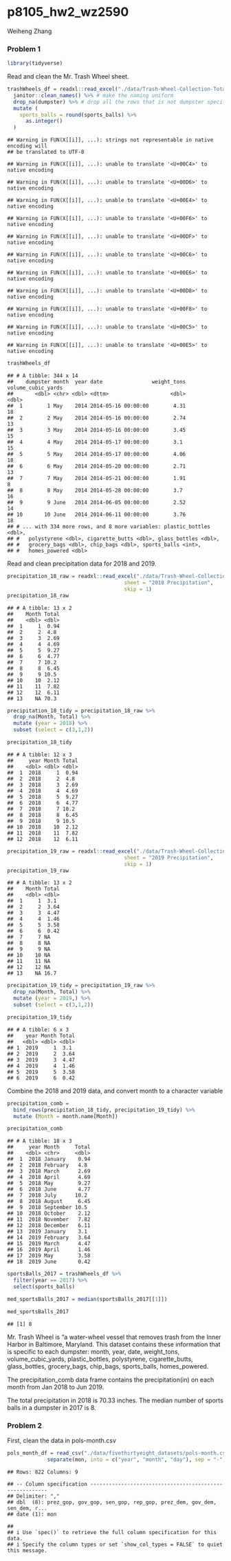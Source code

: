 p8105\_hw2\_wz2590
================
Weiheng Zhang

### Problem 1

``` r
library(tidyverse)
```

Read and clean the Mr. Trash Wheel sheet.

``` r
trashWheels_df = readxl::read_excel("./data/Trash-Wheel-Collection-Totals-8-6-19.xlsx", range = "A2:N408") %>%
  janitor::clean_names() %>% # make the naming uniform
  drop_na(dumpster) %>% # drop all the rows that is not dumpster specific
  mutate (
    sports_balls = round(sports_balls) %>% 
      as.integer()
  )
```

    ## Warning in FUN(X[[i]], ...): strings not representable in native encoding will
    ## be translated to UTF-8

    ## Warning in FUN(X[[i]], ...): unable to translate '<U+00C4>' to native encoding

    ## Warning in FUN(X[[i]], ...): unable to translate '<U+00D6>' to native encoding

    ## Warning in FUN(X[[i]], ...): unable to translate '<U+00E4>' to native encoding

    ## Warning in FUN(X[[i]], ...): unable to translate '<U+00F6>' to native encoding

    ## Warning in FUN(X[[i]], ...): unable to translate '<U+00DF>' to native encoding

    ## Warning in FUN(X[[i]], ...): unable to translate '<U+00C6>' to native encoding

    ## Warning in FUN(X[[i]], ...): unable to translate '<U+00E6>' to native encoding

    ## Warning in FUN(X[[i]], ...): unable to translate '<U+00D8>' to native encoding

    ## Warning in FUN(X[[i]], ...): unable to translate '<U+00F8>' to native encoding

    ## Warning in FUN(X[[i]], ...): unable to translate '<U+00C5>' to native encoding

    ## Warning in FUN(X[[i]], ...): unable to translate '<U+00E5>' to native encoding

``` r
trashWheels_df
```

    ## # A tibble: 344 x 14
    ##    dumpster month  year date                weight_tons volume_cubic_yards
    ##       <dbl> <chr> <dbl> <dttm>                    <dbl>              <dbl>
    ##  1        1 May    2014 2014-05-16 00:00:00        4.31                 18
    ##  2        2 May    2014 2014-05-16 00:00:00        2.74                 13
    ##  3        3 May    2014 2014-05-16 00:00:00        3.45                 15
    ##  4        4 May    2014 2014-05-17 00:00:00        3.1                  15
    ##  5        5 May    2014 2014-05-17 00:00:00        4.06                 18
    ##  6        6 May    2014 2014-05-20 00:00:00        2.71                 13
    ##  7        7 May    2014 2014-05-21 00:00:00        1.91                  8
    ##  8        8 May    2014 2014-05-28 00:00:00        3.7                  16
    ##  9        9 June   2014 2014-06-05 00:00:00        2.52                 14
    ## 10       10 June   2014 2014-06-11 00:00:00        3.76                 18
    ## # ... with 334 more rows, and 8 more variables: plastic_bottles <dbl>,
    ## #   polystyrene <dbl>, cigarette_butts <dbl>, glass_bottles <dbl>,
    ## #   grocery_bags <dbl>, chip_bags <dbl>, sports_balls <int>,
    ## #   homes_powered <dbl>

Read and clean precipitation data for 2018 and 2019.

``` r
precipitation_18_raw = readxl::read_excel("./data/Trash-Wheel-Collection-Totals-8-6-19.xlsx", 
                                      sheet = "2018 Precipitation",
                                      skip = 1)
precipitation_18_raw
```

    ## # A tibble: 13 x 2
    ##    Month Total
    ##    <dbl> <dbl>
    ##  1     1  0.94
    ##  2     2  4.8 
    ##  3     3  2.69
    ##  4     4  4.69
    ##  5     5  9.27
    ##  6     6  4.77
    ##  7     7 10.2 
    ##  8     8  6.45
    ##  9     9 10.5 
    ## 10    10  2.12
    ## 11    11  7.82
    ## 12    12  6.11
    ## 13    NA 70.3

``` r
precipitation_18_tidy = precipitation_18_raw %>% 
  drop_na(Month, Total) %>% 
  mutate (year = 2018) %>%
  subset (select = c(3,1,2))

precipitation_18_tidy
```

    ## # A tibble: 12 x 3
    ##     year Month Total
    ##    <dbl> <dbl> <dbl>
    ##  1  2018     1  0.94
    ##  2  2018     2  4.8 
    ##  3  2018     3  2.69
    ##  4  2018     4  4.69
    ##  5  2018     5  9.27
    ##  6  2018     6  4.77
    ##  7  2018     7 10.2 
    ##  8  2018     8  6.45
    ##  9  2018     9 10.5 
    ## 10  2018    10  2.12
    ## 11  2018    11  7.82
    ## 12  2018    12  6.11

``` r
precipitation_19_raw = readxl::read_excel("./data/Trash-Wheel-Collection-Totals-8-6-19.xlsx", 
                                      sheet = "2019 Precipitation",
                                      skip = 1)
precipitation_19_raw
```

    ## # A tibble: 13 x 2
    ##    Month Total
    ##    <dbl> <dbl>
    ##  1     1  3.1 
    ##  2     2  3.64
    ##  3     3  4.47
    ##  4     4  1.46
    ##  5     5  3.58
    ##  6     6  0.42
    ##  7     7 NA   
    ##  8     8 NA   
    ##  9     9 NA   
    ## 10    10 NA   
    ## 11    11 NA   
    ## 12    12 NA   
    ## 13    NA 16.7

``` r
precipitation_19_tidy = precipitation_19_raw %>% 
  drop_na(Month, Total) %>% 
  mutate (year = 2019,) %>%
  subset (select = c(3,1,2))

precipitation_19_tidy
```

    ## # A tibble: 6 x 3
    ##    year Month Total
    ##   <dbl> <dbl> <dbl>
    ## 1  2019     1  3.1 
    ## 2  2019     2  3.64
    ## 3  2019     3  4.47
    ## 4  2019     4  1.46
    ## 5  2019     5  3.58
    ## 6  2019     6  0.42

Combine the 2018 and 2019 data, and convert month to a character
variable

``` r
precipitation_comb = 
  bind_rows(precipitation_18_tidy, precipitation_19_tidy) %>%
  mutate (Month = month.name[Month])

precipitation_comb
```

    ## # A tibble: 18 x 3
    ##     year Month     Total
    ##    <dbl> <chr>     <dbl>
    ##  1  2018 January    0.94
    ##  2  2018 February   4.8 
    ##  3  2018 March      2.69
    ##  4  2018 April      4.69
    ##  5  2018 May        9.27
    ##  6  2018 June       4.77
    ##  7  2018 July      10.2 
    ##  8  2018 August     6.45
    ##  9  2018 September 10.5 
    ## 10  2018 October    2.12
    ## 11  2018 November   7.82
    ## 12  2018 December   6.11
    ## 13  2019 January    3.1 
    ## 14  2019 February   3.64
    ## 15  2019 March      4.47
    ## 16  2019 April      1.46
    ## 17  2019 May        3.58
    ## 18  2019 June       0.42

``` r
sportsBalls_2017 = trashWheels_df %>% 
  filter(year == 2017) %>% 
  select(sports_balls)

med_sportsBalls_2017 = median(sportsBalls_2017[[1]])

med_sportsBalls_2017
```

    ## [1] 8

Mr. Trash Wheel is “a water-wheel vessel that removes trash from the
Inner Harbor in Baltimore, Maryland. This dataset contains these
information that is specific to each dumpster: month, year, date,
weight\_tons, volume\_cubic\_yards, plastic\_bottles, polystyrene,
cigarette\_butts, glass\_bottles, grocery\_bags, chip\_bags,
sports\_balls, homes\_powered.

The precipitation\_comb data frame contains the precipitation(in) on
each month from Jan 2018 to Jun 2019.

The total precipitation in 2018 is 70.33 inches. The median number of
sports balls in a dumpster in 2017 is 8.

### Problem 2

First, clean the data in pols-month.csv

``` r
pols_month_df = read_csv("./data/fivethirtyeight_datasets/pols-month.csv") %>% 
             separate(mon, into = c("year", "month", "day"), sep = "-", convert = T)
```

    ## Rows: 822 Columns: 9

    ## -- Column specification --------------------------------------------------------
    ## Delimiter: ","
    ## dbl  (8): prez_gop, gov_gop, sen_gop, rep_gop, prez_dem, gov_dem, sen_dem, r...
    ## date (1): mon

    ## 
    ## i Use `spec()` to retrieve the full column specification for this data.
    ## i Specify the column types or set `show_col_types = FALSE` to quiet this message.
